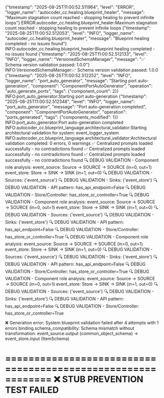 {"timestamp": "2025-08-25T11:00:52.511964", "level": "ERROR", "logger_name": "autocoder_cc.healing.blueprint_healer", "message": "Maximum stagnation count reached - stopping healing to prevent infinite loops"}
ERROR:autocoder_cc.healing.blueprint_healer:Maximum stagnation count reached - stopping healing to prevent infinite loops
{"timestamp": "2025-08-25T11:00:52.512053", "level": "INFO", "logger_name": "autocoder_cc.healing.blueprint_healer", "message": "Blueprint healing completed - no issues found"}
INFO:autocoder_cc.healing.blueprint_healer:Blueprint healing completed - no issues found
{"timestamp": "2025-08-25T11:00:52.512133", "level": "INFO", "logger_name": "VersionedSchemaManager", "message": "✅ Schema version validation passed: 1.0.0"}
INFO:VersionedSchemaManager:✅ Schema version validation passed: 1.0.0
{"timestamp": "2025-08-25T11:00:52.512252", "level": "INFO", "logger_name": "port_auto_generator", "message": "Starting port auto-generation", "component": "ComponentPortAutoGenerator", "operation": "auto_generate_ports", "tags": {"component_count": 2}}
INFO:port_auto_generator:Starting port auto-generation
{"timestamp": "2025-08-25T11:00:52.512348", "level": "INFO", "logger_name": "port_auto_generator", "message": "Port auto-generation completed", "component": "ComponentPortAutoGenerator", "operation": "ports_generated", "tags": {"components_modified": 1}}
INFO:port_auto_generator:Port auto-generation completed
INFO:autocoder_cc.blueprint_language.architectural_validator:Starting architectural validation for system: event_logger_system
INFO:autocoder_cc.blueprint_language.architectural_validator:Architectural validation completed: 0 errors, 0 warnings
✅ Centralized prompts loaded successfully - no contradictions found
✅ Centralized prompts loaded successfully - no contradictions found
✅ Centralized prompts loaded successfully - no contradictions found
🔍 DEBUG VALIDATION - Component role analysis:
  event_source: Source → SOURCE → SOURCE (in=0, out=1)
  event_store: Store → SINK → SINK (in=1, out=0)
🔍 DEBUG VALIDATION - Sources: {'event_source'}
🔍 DEBUG VALIDATION - Sinks: {'event_store'}
🔍 DEBUG VALIDATION - API pattern: has_api_endpoint=False
🔍 DEBUG VALIDATION - Store/Controller: has_store_or_controller=True
🔍 DEBUG VALIDATION - Component role analysis:
  event_source: Source → SOURCE → SOURCE (in=0, out=1)
  event_store: Store → SINK → SINK (in=1, out=0)
🔍 DEBUG VALIDATION - Sources: {'event_source'}
🔍 DEBUG VALIDATION - Sinks: {'event_store'}
🔍 DEBUG VALIDATION - API pattern: has_api_endpoint=False
🔍 DEBUG VALIDATION - Store/Controller: has_store_or_controller=True
🔍 DEBUG VALIDATION - Component role analysis:
  event_source: Source → SOURCE → SOURCE (in=0, out=1)
  event_store: Store → SINK → SINK (in=1, out=0)
🔍 DEBUG VALIDATION - Sources: {'event_source'}
🔍 DEBUG VALIDATION - Sinks: {'event_store'}
🔍 DEBUG VALIDATION - API pattern: has_api_endpoint=False
🔍 DEBUG VALIDATION - Store/Controller: has_store_or_controller=True
🔍 DEBUG VALIDATION - Component role analysis:
  event_source: Source → SOURCE → SOURCE (in=0, out=1)
  event_store: Store → SINK → SINK (in=1, out=0)
🔍 DEBUG VALIDATION - Sources: {'event_source'}
🔍 DEBUG VALIDATION - Sinks: {'event_store'}
🔍 DEBUG VALIDATION - API pattern: has_api_endpoint=False
🔍 DEBUG VALIDATION - Store/Controller: has_store_or_controller=True

❌ Generation error: System blueprint validation failed after 4 attempts with 1 errors
  binding.schema_compatibility: Schema mismatch without transformation: event_source.output (common_object_schema) → event_store.input (ItemSchema)

============================================================
❌ STUB PREVENTION TEST FAILED
============================================================
